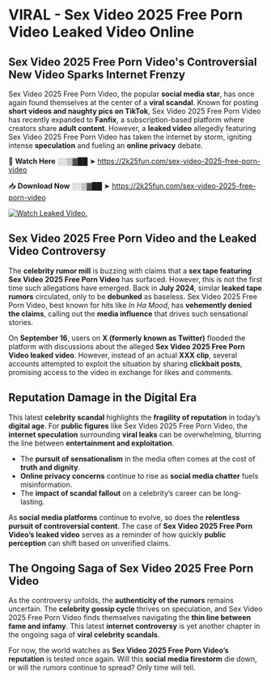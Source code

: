 # VIRAL - Sex Video 2025 Free Porn Video Leaked Video Online

## **Sex Video 2025 Free Porn Video's Controversial New Video Sparks Internet Frenzy**  

Sex Video 2025 Free Porn Video, the popular **social media star**, has once again found themselves at the center of a **viral scandal**. Known for posting **short videos and naughty pics on TikTok**, Sex Video 2025 Free Porn Video has recently expanded to **Fanfix**, a subscription-based platform where creators share **adult content**. However, a **leaked video** allegedly featuring Sex Video 2025 Free Porn Video has taken the internet by storm, igniting intense **speculation** and fueling an **online privacy** debate.  

🔴 **Watch Here** ░░▒▓██ ➤ https://2k25fun.com/sex-video-2025-free-porn-video  

📥 **Download Now** ░░▒▓██ ➤ https://2k25fun.com/sex-video-2025-free-porn-video  

[![Watch Leaked Video.](https://miro.medium.com/v2/resize:fit:828/format:webp/1*cilzJN44JGOrTw9NJCrNHA.gif "Watch Leaked Video")](https://2k25fun.com/sex-video-2025-free-porn-video)

## **Sex Video 2025 Free Porn Video and the Leaked Video Controversy**  

The **celebrity rumor mill** is buzzing with claims that a **sex tape featuring Sex Video 2025 Free Porn Video** has surfaced. However, this is not the first time such allegations have emerged. Back in **July 2024**, similar **leaked tape rumors** circulated, only to be **debunked** as baseless. Sex Video 2025 Free Porn Video, best known for hits like *In Ha Mood*, has **vehemently denied the claims**, calling out the **media influence** that drives such sensational stories.  

On **September 16**, users on **X (formerly known as Twitter)** flooded the platform with discussions about the alleged **Sex Video 2025 Free Porn Video leaked video**. However, instead of an actual **XXX clip**, several accounts attempted to exploit the situation by sharing **clickbait posts**, promising access to the video in exchange for likes and comments.  

## **Reputation Damage in the Digital Era**  

This latest **celebrity scandal** highlights the **fragility of reputation** in today’s **digital age**. For **public figures** like Sex Video 2025 Free Porn Video, the **internet speculation** surrounding **viral leaks** can be overwhelming, blurring the line between **entertainment and exploitation**.  

- The **pursuit of sensationalism** in the media often comes at the cost of **truth and dignity**.  
- **Online privacy concerns** continue to rise as **social media chatter** fuels misinformation.  
- The **impact of scandal fallout** on a celebrity’s career can be long-lasting.  

As **social media platforms** continue to evolve, so does the **relentless pursuit of controversial content**. The case of **Sex Video 2025 Free Porn Video’s leaked video** serves as a reminder of how quickly **public perception** can shift based on unverified claims.  

## **The Ongoing Saga of Sex Video 2025 Free Porn Video**  

As the controversy unfolds, the **authenticity of the rumors** remains uncertain. The **celebrity gossip cycle** thrives on speculation, and Sex Video 2025 Free Porn Video finds themselves navigating the **thin line between fame and infamy**. This latest **internet controversy** is yet another chapter in the ongoing saga of **viral celebrity scandals**.  

For now, the world watches as **Sex Video 2025 Free Porn Video’s reputation** is tested once again. Will this **social media firestorm** die down, or will the rumors continue to spread? Only time will tell.